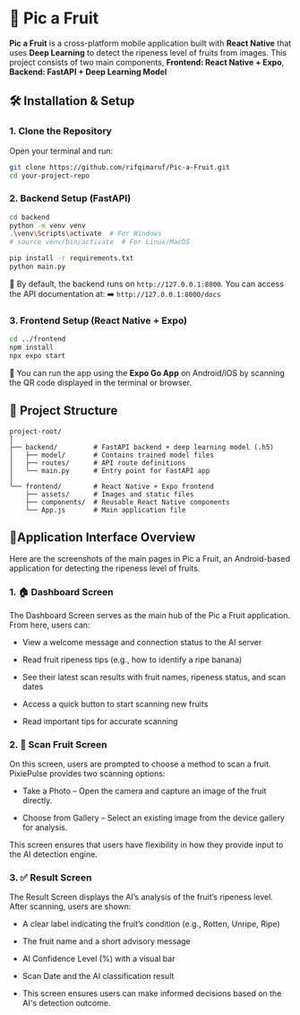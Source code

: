 
# 🍓 Pic a Fruit

**Pic a Fruit** is a cross-platform mobile application built with **React Native** that uses **Deep Learning** to detect the ripeness level of fruits from images. This project consists of two main components, **Frontend: React Native + Expo**, **Backend: FastAPI + Deep Learning Model**


## 🛠️ Installation & Setup

### 1. Clone the Repository

Open your terminal and run:

```bash
git clone https://github.com/rifqimaruf/Pic-a-Fruit.git
cd your-project-repo
```

### 2. Backend Setup (FastAPI)

```bash
cd backend
python -m venv venv
.\venv\Scripts\activate  # For Windows
# source venv/bin/activate  # For Linux/MacOS

pip install -r requirements.txt
python main.py
```

🔗 By default, the backend runs on `http://127.0.0.1:8000`.
You can access the API documentation at:
➡️ `http://127.0.0.1:8000/docs`

### 3. Frontend Setup (React Native + Expo)

```bash
cd ../frontend
npm install
npx expo start
```

📱 You can run the app using the **Expo Go App** on Android/iOS by scanning the QR code displayed in the terminal or browser.


## 📂 Project Structure

```
project-root/
│
├── backend/         # FastAPI backend + deep learning model (.h5)
│   ├── model/       # Contains trained model files
│   ├── routes/      # API route definitions
│   └── main.py      # Entry point for FastAPI app
│
└── frontend/        # React Native + Expo frontend
    ├── assets/      # Images and static files
    ├── components/  # Reusable React Native components
    └── App.js       # Main application file
```

## 📱Application Interface Overview

Here are the screenshots of the main pages in Pic a Fruit, an Android-based application for detecting the ripeness level of fruits.

### 1. 🏠 Dashboard Screen
The Dashboard Screen  serves as the main hub of the Pic a Fruit application. From here, users can:

- View a welcome message and connection status to the AI server

- Read fruit ripeness tips (e.g., how to identify a ripe banana)

- See their latest scan results with fruit names, ripeness status, and scan dates

- Access a quick button to start scanning new fruits

- Read important tips for accurate scanning

### 2. 🍎 Scan Fruit Screen
On this screen, users are prompted to choose a method to scan a fruit. PixiePulse provides two scanning options:

- Take a Photo – Open the camera and capture an image of the fruit directly.

- Choose from Gallery – Select an existing image from the device gallery for analysis.

This screen ensures that users have flexibility in how they provide input to the AI detection engine.

### 3. ✅ Result Screen
The Result Screen displays the AI’s analysis of the fruit’s ripeness level. After scanning, users are shown:

- A clear label indicating the fruit’s condition (e.g., Rotten, Unripe, Ripe)

- The fruit name and a short advisory message

- AI Confidence Level (%) with a visual bar

- Scan Date and the AI classification result

- This screen ensures users can make informed decisions based on the AI's detection outcome.
